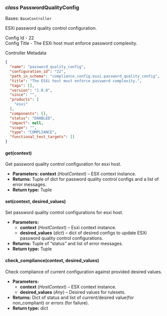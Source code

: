 ### *class* PasswordQualityConfig

Bases: `BaseController`

ESXi password quality control configuration.

Config Id - 22
<br/>
Config Title - The ESXi host must enforce password complexity.
<br/>

Controller Metadata
```json
{
  "name": "password_quality_config",
  "configuration_id": "22",
  "path_in_schema": "compliance_config.esxi.password_quality_config",
  "title": "The ESXi host must enforce password complexity.",
  "tags": [],
  "version": "1.0.0",
  "since": "",
  "products": [
    "esxi"
  ],
  "components": [],
  "status": "ENABLED",
  "impact": null,
  "scope": "",
  "type": "COMPLIANCE",
  "functional_test_targets": []
}
```

#### get(context)

Get password quality control configuration for esxi host.

* **Parameters:**
  **context** (*HostContext*) – ESX context instance.
* **Returns:**
  Tuple of dict for password quality control configs and a list of error messages.
* **Return type:**
  Tuple

#### set(context, desired_values)

Set password quality control configurations for esxi host.

* **Parameters:**
  * **context** (*HostContext*) – Esxi context instance.
  * **desired_values** (*dict*) – dict of desired configs to update ESXi password quality control configurations.
* **Returns:**
  Tuple of “status” and list of error messages.
* **Return type:**
  Tuple

#### check_compliance(context, desired_values)

Check compliance of current configuration against provided desired values.

* **Parameters:**
  * **context** (*HostContext*) – ESX context instance.
  * **desired_values** (*Any*) – Desired values for rulesets.
* **Returns:**
  Dict of status and list of current/desired value(for non_compliant) or errors (for failure).
* **Return type:**
  dict
